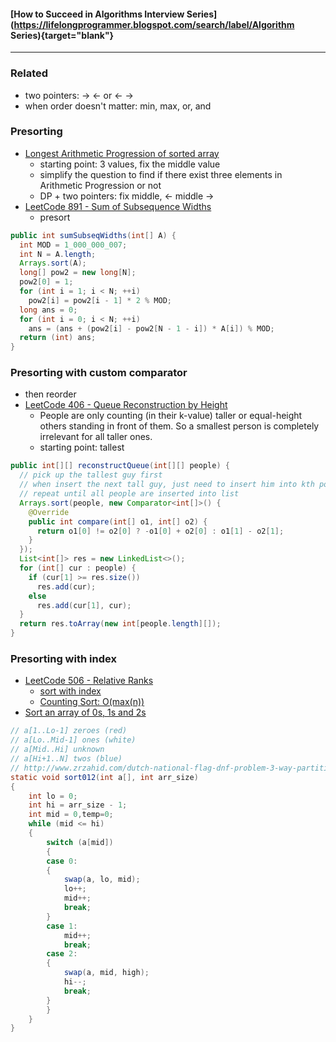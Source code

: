 #### [How to Succeed in Algorithms Interview Series](https://lifelongprogrammer.blogspot.com/search/label/Algorithm Series){target="blank"}
<script src="/feeds/posts/default/-/Algorithm Series?orderby=updated&amp;alt=json-in-script&amp;callback=series&amp;max-results=20"></script>

---

### Related
- two pointers: -> <- or <- ->
- when order doesn't matter: min, max, or, and

### Presorting
- [Longest Arithmetic Progression of sorted array](https://orajavasolutions.wordpress.com/2014/06/28/length-of-longest-arithmetic-progression/)
  - starting point: 3 values, fix the middle value
  - simplify the question to find if there exist three elements in Arithmetic Progression or not
  - DP + two pointers: fix middle, <- middle ->
- [LeetCode 891 - Sum of Subsequence Widths](https://leetcode.com/problems/sum-of-subsequence-widths/discuss/161267/C++Java1-line-Python-Sort-and-One-Pass?page=2)
  - presort
```java
public int sumSubseqWidths(int[] A) {
  int MOD = 1_000_000_007;
  int N = A.length;
  Arrays.sort(A);
  long[] pow2 = new long[N];
  pow2[0] = 1;
  for (int i = 1; i < N; ++i)
    pow2[i] = pow2[i - 1] * 2 % MOD;
  long ans = 0;
  for (int i = 0; i < N; ++i)
    ans = (ans + (pow2[i] - pow2[N - 1 - i]) * A[i]) % MOD;
  return (int) ans;
}
```

### Presorting with custom comparator
- then reorder
- [LeetCode 406 - Queue Reconstruction by Height](https://leetcode.com/problems/queue-reconstruction-by-height/discuss/89359/Explanation-of-the-neat-Sort+Insert-solution)
  - People are only counting (in their k-value) taller or equal-height others standing in front of them. So a smallest person is completely irrelevant for all taller ones.
  - starting point: tallest
```java
public int[][] reconstructQueue(int[][] people) {
  // pick up the tallest guy first
  // when insert the next tall guy, just need to insert him into kth position
  // repeat until all people are inserted into list
  Arrays.sort(people, new Comparator<int[]>() {
    @Override
    public int compare(int[] o1, int[] o2) {
      return o1[0] != o2[0] ? -o1[0] + o2[0] : o1[1] - o2[1];
    }
  });
  List<int[]> res = new LinkedList<>();
  for (int[] cur : people) {
    if (cur[1] >= res.size())
      res.add(cur);
    else
      res.add(cur[1], cur);
  }
  return res.toArray(new int[people.length][]);
}
```

### Presorting with index
- [LeetCode 506 - Relative Ranks](https://leetcode.com/problems/relative-ranks/discuss/98468/Easy-Java-Solution-Sorting.)
  - [sort with index](https://leetcode.com/problems/relative-ranks/discuss/98468/Easy-Java-Solution-Sorting.)
  - [Counting Sort: O(max(n))](https://leetcode.com/problems/relative-ranks/discuss/98492/Java-6ms-solution-O(n)-without-sorting)
- [Sort an array of 0s, 1s and 2s](https://www.geeksforgeeks.org/sort-an-array-of-0s-1s-and-2s/)
```java
// a[1..Lo-1] zeroes (red)
// a[Lo..Mid-1] ones (white)
// a[Mid..Hi] unknown
// a[Hi+1..N] twos (blue)
// http://www.zrzahid.com/dutch-national-flag-dnf-problem-3-way-partitioning/
static void sort012(int a[], int arr_size)
{
    int lo = 0;
    int hi = arr_size - 1;
    int mid = 0,temp=0;
    while (mid <= hi)
    {
        switch (a[mid])
        {
        case 0:
        {
            swap(a, lo, mid);
            lo++;
            mid++;
            break;
        }
        case 1:
            mid++;
            break;
        case 2:
        {
            swap(a, mid, high);
            hi--;
            break;
        }
        }
    }
}
```